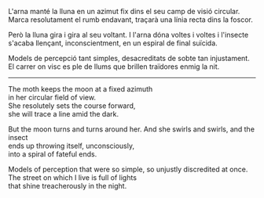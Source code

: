 L'arna manté la lluna en un azimut fix
dins el seu camp de visió circular.
Marca resolutament el rumb endavant,
traçarà una línia recta dins la foscor. 

Però la lluna gira i gira al seu voltant.
I l'arna dóna voltes i voltes i l'insecte
s'acaba llençant, inconscientment, 
en un espiral de final suïcida.

Models de percepció tant simples,
desacreditats de sobte tan injustament.
El carrer on visc es ple de llums
que brillen traïdores enmig la nit.

---

The moth keeps the moon at a fixed azimuth  
in her circular field of view.  
She resolutely sets the course forward,  
she will trace a line amid the dark.

But the moon turns and turns around her.
And she swirls and swirls, and the insect  
ends up throwing itself, unconsciously,  
into a spiral of fateful ends.

Models of perception that were so simple, 
so unjustly discredited at once.
The street on which I live is full of lights  
that shine treacherously in the night.
